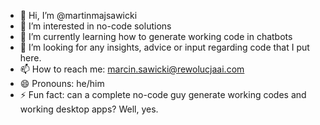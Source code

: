 - 👋 Hi, I’m @martinmajsawicki
- 👀 I’m interested in no-code solutions
- 🌱 I’m currently learning how to generate working code in chatbots
- 💞️ I’m looking for any insights, advice or input regarding code that I put here.
- 📫 How to reach me: marcin.sawicki@rewolucjaai.com
- 😄 Pronouns: he/him
- ⚡ Fun fact: can a complete no-code guy generate working codes and working desktop apps? Well, yes. 

<!---
martinmajsawicki/martinmajsawicki is a ✨ special ✨ repository because its `README.md` (this file) appears on your GitHub profile.
You can click the Preview link to take a look at your changes.
--->
